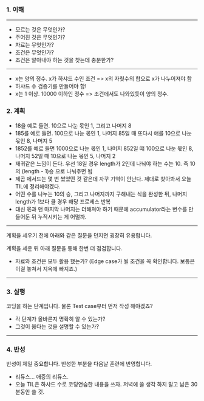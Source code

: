 ### 1. 이해

---
- 모르는 것은 무엇인가?
- 주어진 것은 무엇인가?
- 자료는 무엇인가?
- 조건은 무엇인가?
- 조건은 알아내야 하는 것을 찾는데 충분한가?
---
- x는 양의 정수. x가 하샤드 수인 조건 => x의 자릿수의 합으로 x가 나누어져야 함
- 하샤드 수 검증기를 만들어야 함!
- x는 1 이상. 10000 이하인 정수 => 조건에서도 나와있듯이 양의 정수.

### 2. 계획
- 18을 예로 들면. 10으로 나눈 몫인 1, 그리고 나머지 8
- 185를 예로 들면. 100으로 나눈 몫인 1, 나머지 85일 때 또다시 얘를 10으로 나눈 몫인 8, 나머지 5
- 1852를 예로 들면 1000으로 나눈 몫인 1, 나머지 852일 떄 100으로 나눈 몫인 8, 나머지 52일 때 10으로 나눈 몫인 5, 나머지 2
- 재귀같은 느낌이 든다. 우선 18일 경우 length가 2인데 나눠야 하는 수는 10. 즉 10의 (length - 1)승 으로 나눠주면 됨
- 제곱 메서드는 몇 번 썼었떤 것 같은데 자꾸 기억이 안난다. 제대로 찾아봐서 오늘 TIL에 정리해야겠다.
- 어떤 수를 나누는 10의 승, 그리고 나머지까지 구해내는 식을 완성한 뒤, 나머지 length가 1보다 클 경우 해당 프로세스 반복
- 대신 몫과 맨 마지막 나머지는 더해져야 하기 때문에 accumulator라는 변수를 만들어둔 뒤 누적시키는 게 어떨까.

---
계획을 세우기 전에 아래와 같은 질문을 던지면 굉장히 유용합니다.

계획을 세운 뒤 아래 질문을 통해 한번 더 점검합니다.

- 자료와 조건은 모두 활용 했는가? (Edge case가 될 조건을 꼭 확인합니다. 보통은 이걸 놓쳐서 지옥에 빠지죠.)
---

### 3. 실행

코딩을 하는 단계입니다. 물론 Test case부터 먼저 작성 해야겠죠?

- 각 단계가 올바른지 명확히 알 수 있는가?
- 그것이 옳다는 것을 설명할 수 있는가?

---

### 4. 반성

반성이 제일 중요합니다. 반성한 부분을 다음날 훈련에 반영합니다.
- 리듀스... 애증의 리듀스.
- 오늘 TIL은 하샤드 수로 코딩연습한 내용을 쓰자. 저녁에 쓸 생각 하지 말고 남은 30분동안 쓸 것.
